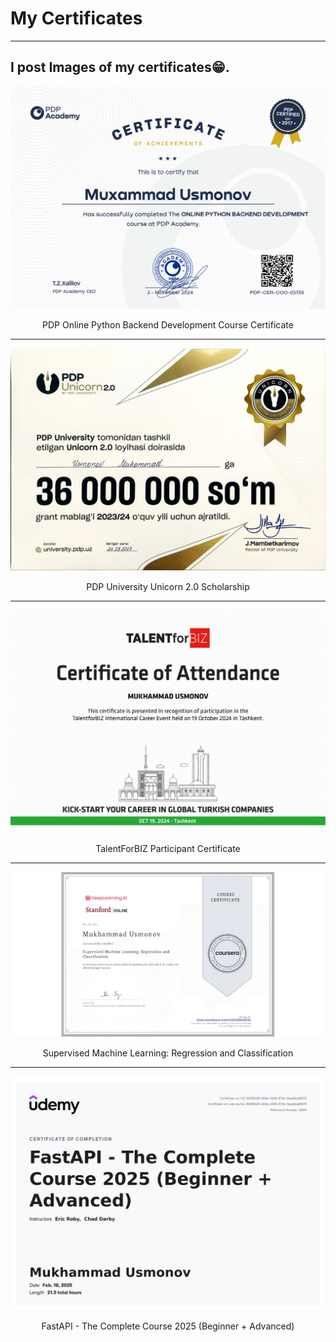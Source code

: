 # My Certificates
---
I post Images of my certificates😁.
---
![Python Backend Developer Certificate](https://github.com/ameer611/my_certificates/blob/main/MuxammadUsmonovad0dd5bc-dffe-4ec5-a3c3-3fb851bd57b1.png)
<p style="text-align:center">PDP Online Python Backend Development Course Certificate</p>

---

![Unicorn 2.0 certificate](https://github.com/ameer611/my_certificates/blob/main/Unicorn%20_2.0_certificates_page-0001.jpg)
<p style="text-align:center">PDP University Unicorn 2.0 Scholarship </p>

---

![TalentForBiz certificate](https://github.com/ameer611/my_certificates/blob/main/MUKHAMMAD%20USMONOV.jpg)
<p style="text-align:center">TalentForBIZ Participant Certificate</p>

---
![Coursera certificate](https://github.com/ameer611/my_certificates/blob/main/CERTIFICATE_LANDING_PAGE~WR35BD0XMF35.jpeg)
<p style="text-align:center">Supervised Machine Learning: Regression and Classification </p>

---

![Udemy certificate](https://github.com/ameer611/my_certificates/blob/main/UC-5639fa35-d0de-4445-87dc-5eadfea9f975.jpg)
<p style="text-align:center">FastAPI - The Complete Course 2025 (Beginner + Advanced)</p>

